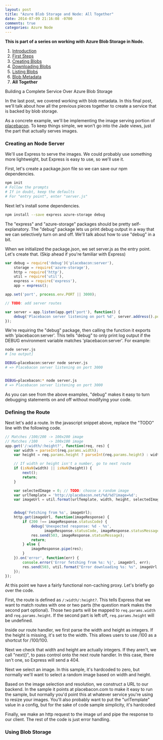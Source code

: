 ```yaml
---
layout: post
title: "Azure Blob Storage and Node: All Together"
date: 2014-07-09 21:16:08 -0700
comments: true
categories: Azure Node
---
```


**This is part of a series on working with Azure Blob Storage in Node.**

1. [Introduction](/blog/2014/06/30/azure-blob-storage-and-node/)
1. [First Steps](/blog/2014/07/01/azure-blob-storage-and-node-first-steps/)
1. [Creating Blobs](/blog/2014/07/02/azure-blob-storage-and-node-creating-blobs/)
1. [Downloading Blobs](/blog/2014/07/03/azure-blob-storage-and-node-downloading-blobs/)
1. [Listing Blobs](/blog/2014/07/07/azure-blob-storage-and-node-listing-blobs/)
1. [Blob Metadata](/blog/2014/07/08/azure-blob-storage-and-node-blob-metadata/)
1. **All Together**

Building a Complete Service Over Azure Blob Storage

In the last post, we covered working with blob metadata.
In this final post, we'll talk about how all the previous pieces together to create a service that is backed by blob storage.

As a concrete example, we'll be implementing the image serving portion of [placebacon](http://placebacon.net/).
To keep things simple, we won't go into the Jade views, just the part that actually serves images.

### Creating an Node Server

We'll use Express to serve the images.
We could probably use something more lightweight, but Express is easy to use, so we'll use it.

First, let's create a package.json file so we can save our npm dependencies.

```bash
npm init
# Follow the prompts
# If in doubt, keep the defaults
# For "entry point", enter "server.js"
```

Next let's install some dependencies.

```bash
npm install --save express azure-storage debug
```

The "express" and "azure-storage" packages should be pretty self-explanatory.
The "debug" package lets us print debug output in a way that we can selectively turn on and off.
We'll talk about how to use "debug" in a bit.

When we initialized the package.json, we set server.js as the entry point.
Let's create that.
(Skip ahead if you're familiar with Express)

```javascript
var debug = require('debug')('placebacon:server'),
    storage = require('azure-storage'),
    http = require('http'),
    util = require('util'),
    express = require('express'),
    app = express();

app.set('port', process.env.PORT || 3000);

// TODO: add server routes

var server = app.listen(app.get('port'), function() {
    debug('Placebacon server listening on port %d', server.address().port);
});
```

We're requiring the "debug" package, then calling the function it exports with 'placebacon:server'.
This tells "debug" to only print log output if the DEBUG environment variable matches 'placebacon:server'.
For example:

```bash
node server.js
# [no output]

DEBUG=placebacon:server node server.js
# => Placebacon server listening on port 3000


DEBUG=placebacon:* node server.js
# => Placebacon server listening on port 3000
```

As you can see from the above examples, "debug" makes it easy to turn debugging statements on and off without modifying your code.

### Defining the Route

Next let's add a route. In the javascript snippet above, replace the "TODO" line with the following code.

```javascript
// Matches /100/200 -> 100x200 image
// Matches /100     -> 100x100 image
app.get('/:width/:height?', function(req, res) {
    var width = parseInt(req.params.width);
    var height = req.params.height ? parseInt(req.params.height) : width; 

    // If width or height isn't a number, go to next route
    if (isNaN(width) || isNaN(height)) {
        next();
        return;
    }

    var selectedImage = 0; // TODO: choose a random image
    var urlTemplate = 'http://placebacon.net/%d/%d?image=%d';
    var imageUrl = util.format(urlTemplate, width, height, selectedImage);


    debug('Fetching from %s', imageUrl);
    http.get(imageUrl, function(imageResponse) {
        if (200 !== imageResponse.statusCode) {
            debug('Unexpected response: %d - %s',
                  imageResponse.statusCode, imageResponse.statusMessage);
            res.send(503, imageResponse.statusMessage);
            return;
        } else {
            imageResponse.pipe(res);
        }
    }).on('error', function(err) {
        console.error('Error fetching from %s: %j', imageUrl, err);
        res.send(503, util.format("Error downloading %s: %s", imageUrl, e.message));
    });
});
```

At this point we have a fairly functional non-caching proxy.
Let's briefly go over the code.

First, the route is defined as `/:width/:height?`.
This tells Express that we want to match routes with one or two parts (the question mark makes the second part optional).
Those two parts will be mapped to `req.params.width` and `req.params.height`.
If the second part is left off, `req.params.height` will be undefined.

Inside our route handler, we first parse the width and height as integers.
If the height is missing, it's set to the width.
This allows users to use /100 as a shortcut for /100/100.

Next we check that width and height are actually integers.
If they aren't, we call "next()", to pass control onto the next route handler.
In this case, there isn't one, so Express will send a 404.

Next we select an image.
In this sample, it's hardcoded to zero, but normally we'll want to select a random image based on width and height.

Based on the image selection and resolution, we construct a URL to our backend.
In the sample it points at placebacon.com to make it easy to run the sample, but normally you'd point this at whatever service you're using to resize your images.
You'll also probably want to put the "urlTemplate" value in a config, but for the sake of code sample simplicity, it's hardcoded

Finally, we make an http request to the image url and pipe the response to our client.
The rest of the code is just error handling.

### Using Blob Storage
